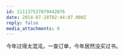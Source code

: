 ```yaml
---
id: 111137527879442076
date: 2014-07-28T02:44:07.000Z
reply: false
media_attachments: 0
---
```


今年过得太混沌，一查订单，今年居然没买过书。

